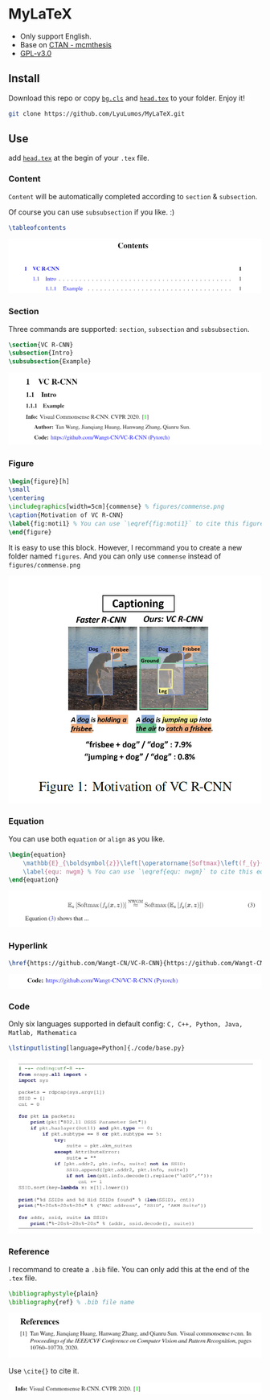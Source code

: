 # MyLaTeX

- Only support English.
- Base on [CTAN - mcmthesis](https://www.ctan.org/pkg/mcmthesis)
- [GPL-v3.0](LICENSE)

## Install

Download this repo or copy [`bg.cls`](bg.cls) and [`head.tex`](head.tex) to your folder. Enjoy it!

```bash
git clone https://github.com/LyuLumos/MyLaTeX.git
```



## Use

add [`head.tex`](head.tex) at the begin of your `.tex` file.

### Content
`Content` will be automatically completed according to `section` & `subsection`.

Of course you can use `subsubsection` if you like. :)

```latex
\tableofcontents
```
![](imgs/2021-08-17-18-13-32.png)


### Section

Three commands are supported: `section`, `subsection` and `subsubsection`.

```latex
\section{VC R-CNN}
\subsection{Intro}
\subsubsection{Example}
```

![](imgs/2021-08-17-17-43-51.png)

### Figure

```latex
\begin{figure}[h]
\small
\centering
\includegraphics[width=5cm]{commense} % figures/commense.png
\caption{Motivation of VC R-CNN}
\label{fig:moti1} % You can use `\eqref{fig:moti1}` to cite this figure.
\end{figure}
```

It is easy to use this block. However, I recommand you to create a new folder named `figures`. And you can only use `commense` instead of `figures/commense.png`

![](imgs/2021-08-17-17-50-47.png)


### Equation

You can use both `equation` or `align` as you like.



```latex
\begin{equation}
    \mathbb{E}_{\boldsymbol{z}}\left[\operatorname{Softmax}\left(f_{y}(\boldsymbol{x}, \boldsymbol{z})\right)\right] \stackrel{\mathrm{NWGM}}{\approx} \operatorname{Softmax}\left(\mathbb{E}_{\boldsymbol{z}}\left[f_{y}(\boldsymbol{x}, \boldsymbol{z})\right]\right)
    \label{equ: nwgm} % You can use `\eqref{equ: nwgm}` to cite this equation.
\end{equation}
```

![](imgs/2021-08-17-18-09-32.png)

### Hyperlink
```latex
\href{https://github.com/Wangt-CN/VC-R-CNN}{https://github.com/Wangt-CN/VC-R-CNN (Pytorch)}
```

![](imgs/2021-08-17-18-21-30.png)

### Code 

Only six languages supported in default config:  `C, C++, Python, Java, Matlab, Mathematica`

```latex
\lstinputlisting[language=Python]{./code/base.py} 
```
![](imgs/2021-08-17-18-01-30.png)

### Reference

I recommand to create a `.bib` file. You can only add this at the end of the `.tex` file.

```latex
\bibliographystyle{plain}
\bibliography{ref} % .bib file name
```

![](imgs/2021-08-17-18-18-01.png)

Use `\cite{}` to cite it.

![](imgs/2021-08-17-18-18-42.png)

